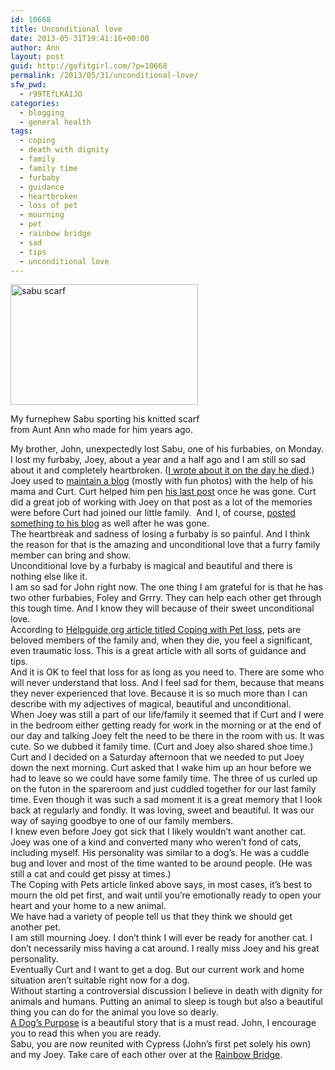 ```yaml
---
id: 10668
title: Unconditional love
date: 2013-05-31T19:41:16+00:00
author: Ann
layout: post
guid: http://gofitgirl.com/?p=10668
permalink: /2013/05/31/unconditional-love/
sfw_pwd:
  - r99TEfLKA1JO
categories:
  - blogging
  - general health
tags:
  - coping
  - death with dignity
  - family
  - family time
  - furbaby
  - guidance
  - heartbroken
  - loss of pet
  - mourning
  - pet
  - rainbow bridge
  - sad
  - tips
  - unconditional love
---
```

<div id="attachment_10669" style="width: 310px" class="wp-caption alignleft">
  <a href="http://gofitgirl.com/?attachment_id=10669" rel="attachment wp-att-10669"><img class="size-medium wp-image-10669" alt="sabu scarf" src="http://gofitgirl.com/wp-content/uploads/2013/05/Sabu-scarf-300x193.jpg" width="300" height="193" /></a>
  
  <p class="wp-caption-text">
    My furnephew Sabu sporting his knitted scarf from Aunt Ann who made for him years ago.
  </p>
</div>

  
My brother, John, unexpectedly lost Sabu, one of his furbabies, on Monday.  
I lost my furbaby, Joey, about a year and a half ago and I am still so sad about it and completely heartbroken. ([I wrote about it on the day he died](http://gofitgirl.com/?p=7487).)  
Joey used to [maintain a blog](http://joeythecat.wordpress.com) (mostly with fun photos) with the help of his mama and Curt. Curt helped him pen [his last post](http://joeythecat.wordpress.com/2011/12/05/so-long-and-thanks-for-all-the-treats/) once he was gone. Curt did a great job of working with Joey on that post as a lot of the memories were before Curt had joined our little family.  And I, of course, [posted something to his blog](http://joeythecat.wordpress.com/2011/12/06/joey-1994-2011/) as well after he was gone.  
The heartbreak and sadness of losing a furbaby is so painful. And I think the reason for that is the amazing and unconditional love that a furry family member can bring and show.  
Unconditional love by a furbaby is magical and beautiful and there is nothing else like it.  
I am so sad for John right now. The one thing I am grateful for is that he has two other furbabies, Foley and Grrry. They can help each other get through this tough time. And I know they will because of their sweet unconditional love.  
According to [Helpguide,org article titled Coping with Pet loss](http://www.helpguide.org/mental/grieving_pets.htm), pets are beloved members of the family and, when they die, you feel a significant, even traumatic loss. This is a great article with all sorts of guidance and tips.  
And it is OK to feel that loss for as long as you need to. There are some who will never understand that loss. And I feel sad for them, because that means they never experienced that love. Because it is so much more than I can describe with my adjectives of magical, beautiful and unconditional.  
When Joey was still a part of our life/family it seemed that if Curt and I were in the bedroom either getting ready for work in the morning or at the end of our day and talking Joey felt the need to be there in the room with us. It was cute. So we dubbed it family time. (Curt and Joey also shared shoe time.)  
Curt and I decided on a Saturday afternoon that we needed to put Joey down the next morning. Curt asked that I wake him up an hour before we had to leave so we could have some family time. The three of us curled up on the futon in the spareroom and just cuddled together for our last family time. Even though it was such a sad moment it is a great memory that I look back at regularly and fondly. It was loving, sweet and beautiful. It was our way of saying goodbye to one of our family members.  
I knew even before Joey got sick that I likely wouldn&#8217;t want another cat. Joey was one of a kind and converted many who weren&#8217;t fond of cats, including myself. His personality was similar to a dog&#8217;s. He was a cuddle bug and lover and most of the time wanted to be around people. (He was still a cat and could get pissy at times.)  
The Coping with Pets article linked above says, in most cases, it’s best to mourn the old pet first, and wait until you’re emotionally ready to open your heart and your home to a new animal.  
We have had a variety of people tell us that they think we should get another pet.  
I am still mourning Joey. I don&#8217;t think I will ever be ready for another cat. I don&#8217;t necessarily miss having a cat around. I really miss Joey and his great personality.  
Eventually Curt and I want to get a dog. But our current work and home situation aren&#8217;t suitable right now for a dog.  
Without starting a controversial discussion I believe in death with dignity for animals and humans. Putting an animal to sleep is tough but also a beautiful thing you can do for the animal you love so dearly.  
[A Dog&#8217;s Purpose](http://weruletheinternet.com/2011/05/24/a-dogs-purpose-according-to-a-6-year-old/) is a beautiful story that is a must read. John, I encourage you to read this when you are ready.  
Sabu, you are now reunited with Cypress (John&#8217;s first pet solely his own) and my Joey. Take care of each other over at the [Rainbow Bridge](http://www.petloss.com/rainbowbridge.htm).